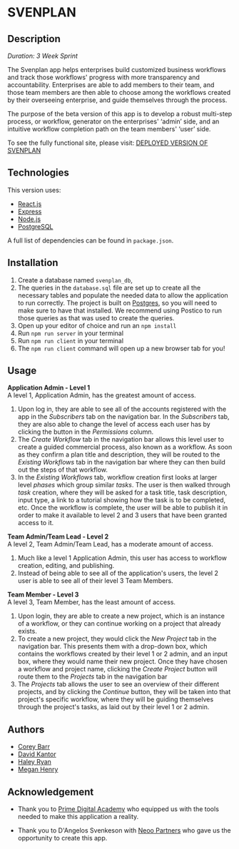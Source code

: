 # SVENPLAN 

## Description

_Duration: 3 Week Sprint_

The Svenplan app helps enterprises build customized business workflows and track those workflows' progress with more transparency and accountability. Enterprises are able to add members to their team, and those team members are then able to choose among the workflows created by their overseeing enterprise, and guide themselves through the process. 

The purpose of the beta version of this app is to develop a robust multi-step process, or workflow, generator on the enterprises' ‘admin’ side, and an intuitive workflow completion path on the team members' ‘user’ side.

To see the fully functional site, please visit: [DEPLOYED VERSION OF SVENPLAN](https://svenplan.herokuapp.com/)

## Technologies
This version uses:

- [React.js](https://reactjs.org/)
- [Express](https://expressjs.com/) 
- [Node.js](https://nodejs.org/en/)
- [PostgreSQL](https://www.postgresql.org/download/)

A full list of dependencies can be found in `package.json`.

## Installation
1. Create a database named `svenplan_db`,
2. The queries in the `database.sql` file are set up to create all the necessary tables and populate the needed data to allow the application to run correctly. The project is built on [Postgres](https://www.postgresql.org/download/), so you will need to make sure to have that installed. We recommend using Postico to run those queries as that was used to create the queries. 
3. Open up your editor of choice and run an `npm install`
4. Run `npm run server` in your terminal
5. Run `npm run client` in your terminal
6. The `npm run client` command will open up a new browser tab for you!

## Usage

**Application Admin - Level 1**  
A level 1, Application Admin, has the greatest amount of access. 
1. Upon log in, they are able to see all of the accounts registered with the app in the *Subscribers* tab on the navigation bar. In the *Subscribers* tab, they are also able to change the level of access each user has by clicking the button in the *Permissions* column.
2. The *Create Workflow* tab in the navigation bar allows this level user to create a guided commercial process, also known as a workflow. As soon as they confirm a plan title and description, they will be routed to the *Existing Workflows* tab in the navigation bar where they can then build out the steps of that workflow.
3. In the *Existing Workflows* tab, workflow creation first looks at larger level *phases* which group similar *tasks*. The user is then walked through *task* creation, where they will be asked for a task title, task description, input type, a link to a tutorial showing how the task is to be completed, etc. Once the workflow is complete, the user will be able to publish it in order to make it available to level 2 and 3 users that have been granted access to it.

**Team Admin/Team Lead - Level 2**  
A level 2, Team Admin/Team Lead, has a moderate amount of access.  
1. Much like a level 1 Application Admin, this user has access to workflow creation, editing, and publishing.
2. Instead of being able to see all of the application's users, the level 2 user is able to see all of their level 3 Team Members.

**Team Member - Level 3**  
A level 3, Team Member, has the least amount of access.  
1. Upon login, they are able to create a new project, which is an instance of a workflow, or they can continue working on a project that already exists.
2. To create a new project, they would click the *New Project* tab in the navigation bar. This presents them with a drop-down box, which contains the workflows created by their level 1 or 2 admin, and an input box, where they would name their new project. Once they have chosen a workflow and project name, clicking the *Create Project* button will route them to the *Projects* tab in the navigation bar
3. The *Projects* tab allows the user to see an overview of their different projects, and by clicking the *Continue* button, they will be taken into that project's specific workflow, where they will be guiding themselves through the project's tasks, as laid out by their level 1 or 2 admin.

## Authors

* [Corey Barr](https://github.com/cjbarr)
* [David Kantor](https://github.com/demkantor)
* [Haley Ryan](https://github.com/haley-r)
* [Megan Henry](https://github.com/meghen)

## Acknowledgement
* Thank you to [Prime Digital Academy](https://primeacademy.io/) who equipped us with the tools needed to make this application a reality. 

* Thank you to D'Angelos Svenkeson with [Neoo Partners](https://www.neoopartners.com/) who gave us the opportunity to create this app.


